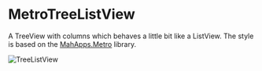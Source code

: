 # MetroTreeListView
A TreeView with columns which behaves a little bit like a ListView. The style is based on the [MahApps.Metro](https://github.com/MahApps/MahApps.Metro) library.

![TreeListView](http://i.imgur.com/b7QqbAo.png)
